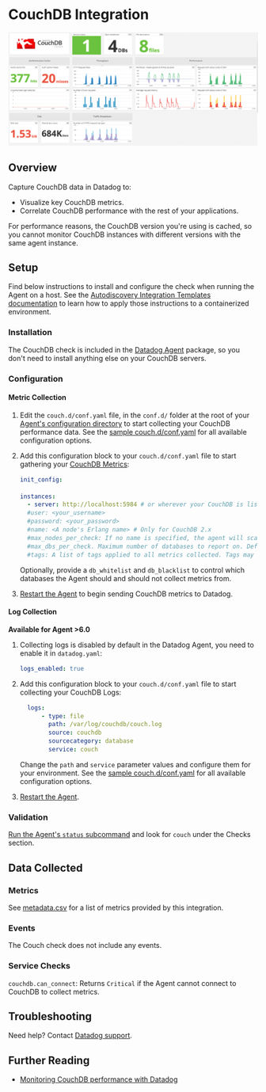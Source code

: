 # CouchDB Integration

![CouchDB dashboard][1]

## Overview

Capture CouchDB data in Datadog to:

* Visualize key CouchDB metrics.
* Correlate CouchDB performance with the rest of your applications.

For performance reasons, the CouchDB version you're using is cached, so you cannot monitor CouchDB instances with different versions with the same agent instance.

## Setup

Find below instructions to install and configure the check when running the Agent on a host. See the [Autodiscovery Integration Templates documentation][2] to learn how to apply those instructions to a containerized environment.

### Installation

The CouchDB check is included in the [Datadog Agent][3] package, so you don't need to install anything else on your CouchDB servers.

### Configuration

#### Metric Collection

1. Edit the `couch.d/conf.yaml` file, in the `conf.d/` folder at the root of your [Agent's configuration directory][4] to start collecting your CouchDB performance data. See the [sample couch.d/conf.yaml][5] for all available configuration options.

2. Add this configuration block to your `couch.d/conf.yaml` file to start gathering your [CouchDB Metrics](#metrics):

      ```yaml
      init_config:

      instances:
        - server: http://localhost:5984 # or wherever your CouchDB is listening
        #user: <your_username>
        #password: <your_password>
        #name: <A node's Erlang name> # Only for CouchDB 2.x
        #max_nodes_per_check: If no name is specified, the agent will scan all nodes up. As that may be very long, you can limit how many to collect per check. Default: 20
        #max_dbs_per_check. Maximum number of databases to report on. Default: 50
        #tags: A list of tags applied to all metrics collected. Tags may be simple strings or key-value pairs. Default: []
      ```

    Optionally, provide a `db_whitelist` and `db_blacklist` to control which databases the Agent should and should not collect metrics from.

3. [Restart the Agent][6] to begin sending CouchDB metrics to Datadog.

#### Log Collection

**Available for Agent >6.0**

1. Collecting logs is disabled by default in the Datadog Agent, you need to enable it in `datadog.yaml`:

    ```yaml
    logs_enabled: true
    ```

2. Add this configuration block to your `couch.d/conf.yaml` file to start collecting your CouchDB Logs:

    ```yaml
      logs:
          - type: file
            path: /var/log/couchdb/couch.log
            source: couchdb
            sourcecategory: database
            service: couch
    ```

    Change the `path` and `service` parameter values and configure them for your environment. See the [sample couch.d/conf.yaml][5] for all available configuration options.

3. [Restart the Agent][6].

### Validation

[Run the Agent's `status` subcommand][7] and look for `couch` under the Checks section.

## Data Collected
### Metrics

See [metadata.csv][8] for a list of metrics provided by this integration.

### Events

The Couch check does not include any events.

### Service Checks

`couchdb.can_connect`: Returns `Critical` if the Agent cannot connect to CouchDB to collect metrics.

## Troubleshooting
Need help? Contact [Datadog support][9].

## Further Reading

* [Monitoring CouchDB performance with Datadog][10]


[1]: https://raw.githubusercontent.com/DataDog/integrations-core/master/couch/images/couchdb_dashboard.png
[2]: https://docs.datadoghq.com/agent/autodiscovery/integrations
[3]: https://app.datadoghq.com/account/settings#agent
[4]: https://docs.datadoghq.com/agent/guide/agent-configuration-files/?tab=agentv6#agent-configuration-directory
[5]: https://github.com/DataDog/integrations-core/blob/master/couch/datadog_checks/couch/data/conf.yaml.example
[6]: https://docs.datadoghq.com/agent/guide/agent-commands/?tab=agentv6#start-stop-and-restart-the-agent
[7]: https://docs.datadoghq.com/agent/guide/agent-commands/?tab=agentv6#agent-status-and-information
[8]: https://github.com/DataDog/integrations-core/blob/master/couch/metadata.csv
[9]: https://docs.datadoghq.com/help
[10]: https://www.datadoghq.com/blog/monitoring-couchdb-with-datadog
